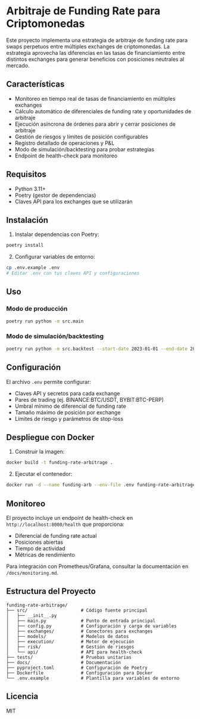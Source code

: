 # Arbitraje de Funding Rate para Criptomonedas

Este proyecto implementa una estrategia de arbitraje de funding rate para swaps perpetuos entre múltiples exchanges de criptomonedas. La estrategia aprovecha las diferencias en las tasas de financiamiento entre distintos exchanges para generar beneficios con posiciones neutrales al mercado.

## Características

- Monitoreo en tiempo real de tasas de financiamiento en múltiples exchanges
- Cálculo automático de diferenciales de funding rate y oportunidades de arbitraje
- Ejecución asíncrona de órdenes para abrir y cerrar posiciones de arbitraje
- Gestión de riesgos y límites de posición configurables
- Registro detallado de operaciones y P&L
- Modo de simulación/backtesting para probar estrategias
- Endpoint de health-check para monitoreo

## Requisitos

- Python 3.11+
- Poetry (gestor de dependencias)
- Claves API para los exchanges que se utilizarán

## Instalación

1. Instalar dependencias con Poetry:
```bash
poetry install
```

2. Configurar variables de entorno:
```bash
cp .env.example .env
# Editar .env con tus claves API y configuraciones
```

## Uso

### Modo de producción

```bash
poetry run python -m src.main
```

### Modo de simulación/backtesting

```bash
poetry run python -m src.backtest --start-date 2023-01-01 --end-date 2023-01-31
```

## Configuración

El archivo `.env` permite configurar:

- Claves API y secretos para cada exchange
- Pares de trading (ej. BINANCE:BTC/USDT, BYBIT:BTC-PERP)
- Umbral mínimo de diferencial de funding rate
- Tamaño máximo de posición por exchange
- Límites de riesgo y parámetros de stop-loss

## Despliegue con Docker

1. Construir la imagen:
```bash
docker build -t funding-rate-arbitrage .
```

2. Ejecutar el contenedor:
```bash
docker run -d --name funding-arb --env-file .env funding-rate-arbitrage
```

## Monitoreo

El proyecto incluye un endpoint de health-check en `http://localhost:8000/health` que proporciona:
- Diferencial de funding rate actual
- Posiciones abiertas
- Tiempo de actividad
- Métricas de rendimiento

Para integración con Prometheus/Grafana, consultar la documentación en `/docs/monitoring.md`.

## Estructura del Proyecto

```
funding-rate-arbitrage/
├── src/                    # Código fuente principal
│   ├── __init__.py
│   ├── main.py             # Punto de entrada principal
│   ├── config.py           # Configuración y carga de variables
│   ├── exchanges/          # Conectores para exchanges
│   ├── models/             # Modelos de datos
│   ├── execution/          # Motor de ejecución
│   ├── risk/               # Gestión de riesgos
│   └── api/                # API para health-check
├── tests/                  # Pruebas unitarias
├── docs/                   # Documentación
├── pyproject.toml          # Configuración de Poetry
├── Dockerfile              # Configuración para Docker
└── .env.example            # Plantilla para variables de entorno
```

## Licencia

MIT
